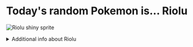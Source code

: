 # Today's random Pokemon is... Riolu

![Riolu shiny sprite](https://raw.githubusercontent.com/PokeAPI/sprites/master/sprites/pokemon/shiny/447.png)

<details>
<summary>Additional info about Riolu</summary>

| srpite type | image |
|------|------|
| back_default | ![Riolu back_default sprite](https://raw.githubusercontent.com/PokeAPI/sprites/master/sprites/pokemon/back/447.png) |
| back_shiny | ![Riolu back_shiny sprite](https://raw.githubusercontent.com/PokeAPI/sprites/master/sprites/pokemon/back/shiny/447.png) |
| front_default | ![Riolu front_default sprite](https://raw.githubusercontent.com/PokeAPI/sprites/master/sprites/pokemon/447.png) | </details>